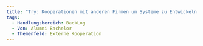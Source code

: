 ```yaml
---
title: "Try: Kooperationen mit anderen Firmen um Systeme zu Entwickeln (als Prüfung vielleicht? Oder Wettkampf) Und falls es die schon gibt, besser bewerben"
tags:
  - Handlungsbereich: BackLog
  - Von: Alumni Bachelor
  - Themenfeld: Externe Kooperation
---
```

